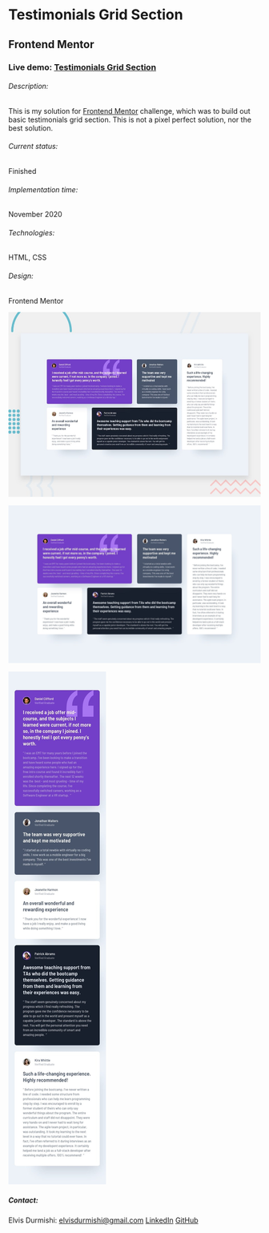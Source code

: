 # Testimonials Grid Section

## Frontend Mentor

### Live demo: [Testimonials Grid Section](https://elvisdurmishi.github.io/frontend-mentor-challange1/)

###### Description:

This is my solution for [Frontend Mentor](https://www.frontendmentor.io/challenges/testimonials-grid-section-Nnw6J7Un7) challenge, which was to build out basic testimonials grid section.
This is not a pixel perfect solution, nor the best solution.

###### Current status:

Finished

###### Implementation time:

November 2020

###### Technologies:

HTML, CSS

###### Design:

Frontend Mentor

![](./design/desktop-preview.jpg)

![](./design/desktop-design.jpg)

![](./design/mobile-design.jpg)

##### Contact:

Elvis Durmishi:
[elvisdurmishi@gmail.com](mailto:elvisdurmishi@gmail.com)
[LinkedIn](https://www.linkedin.com/in/elvis-durmishi-0846241b3/)
[GitHub](https://github.com/elvisdurmishi)

